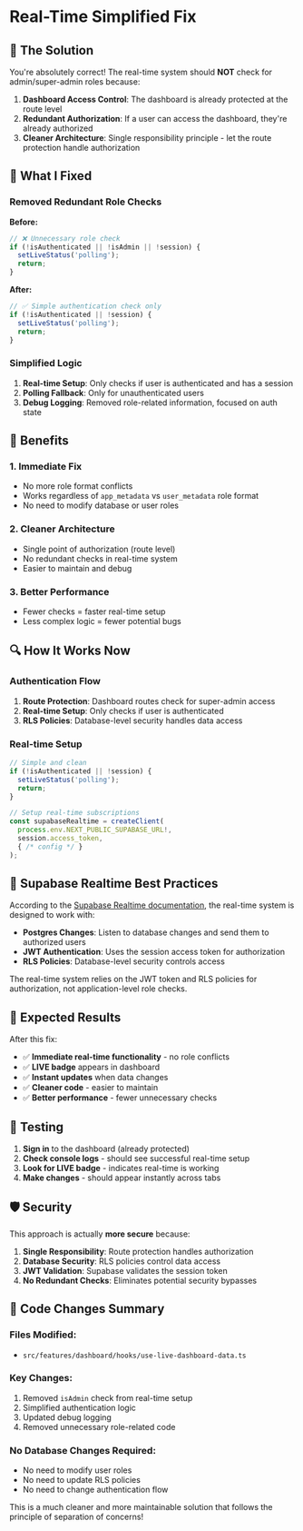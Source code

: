 # Real-Time Simplified Fix

## 🎯 The Solution

You're absolutely correct! The real-time system should **NOT** check for admin/super-admin roles because:

1. **Dashboard Access Control**: The dashboard is already protected at the route level
2. **Redundant Authorization**: If a user can access the dashboard, they're already authorized
3. **Cleaner Architecture**: Single responsibility principle - let the route protection handle authorization

## 🔧 What I Fixed

### Removed Redundant Role Checks

**Before:**
```typescript
// ❌ Unnecessary role check
if (!isAuthenticated || !isAdmin || !session) {
  setLiveStatus('polling');
  return;
}
```

**After:**
```typescript
// ✅ Simple authentication check only
if (!isAuthenticated || !session) {
  setLiveStatus('polling');
  return;
}
```

### Simplified Logic

1. **Real-time Setup**: Only checks if user is authenticated and has a session
2. **Polling Fallback**: Only for unauthenticated users
3. **Debug Logging**: Removed role-related information, focused on auth state

## 🚀 Benefits

### 1. **Immediate Fix**
- No more role format conflicts
- Works regardless of `app_metadata` vs `user_metadata` role format
- No need to modify database or user roles

### 2. **Cleaner Architecture**
- Single point of authorization (route level)
- No redundant checks in real-time system
- Easier to maintain and debug

### 3. **Better Performance**
- Fewer checks = faster real-time setup
- Less complex logic = fewer potential bugs

## 🔍 How It Works Now

### Authentication Flow
1. **Route Protection**: Dashboard routes check for super-admin access
2. **Real-time Setup**: Only checks if user is authenticated
3. **RLS Policies**: Database-level security handles data access

### Real-time Setup
```typescript
// Simple and clean
if (!isAuthenticated || !session) {
  setLiveStatus('polling');
  return;
}

// Setup real-time subscriptions
const supabaseRealtime = createClient(
  process.env.NEXT_PUBLIC_SUPABASE_URL!,
  session.access_token,
  { /* config */ }
);
```

## 📡 Supabase Realtime Best Practices

According to the [Supabase Realtime documentation](https://supabase.com/docs/guides/realtime), the real-time system is designed to work with:

- **Postgres Changes**: Listen to database changes and send them to authorized users
- **JWT Authentication**: Uses the session access token for authorization
- **RLS Policies**: Database-level security controls access

The real-time system relies on the JWT token and RLS policies for authorization, not application-level role checks.

## 🎯 Expected Results

After this fix:

- ✅ **Immediate real-time functionality** - no role conflicts
- ✅ **LIVE badge** appears in dashboard
- ✅ **Instant updates** when data changes
- ✅ **Cleaner code** - easier to maintain
- ✅ **Better performance** - fewer unnecessary checks

## 🔄 Testing

1. **Sign in** to the dashboard (already protected)
2. **Check console logs** - should see successful real-time setup
3. **Look for LIVE badge** - indicates real-time is working
4. **Make changes** - should appear instantly across tabs

## 🛡️ Security

This approach is actually **more secure** because:

1. **Single Responsibility**: Route protection handles authorization
2. **Database Security**: RLS policies control data access
3. **JWT Validation**: Supabase validates the session token
4. **No Redundant Checks**: Eliminates potential security bypasses

## 📝 Code Changes Summary

### Files Modified:
- `src/features/dashboard/hooks/use-live-dashboard-data.ts`

### Key Changes:
1. Removed `isAdmin` check from real-time setup
2. Simplified authentication logic
3. Updated debug logging
4. Removed unnecessary role-related code

### No Database Changes Required:
- No need to modify user roles
- No need to update RLS policies
- No need to change authentication flow

This is a much cleaner and more maintainable solution that follows the principle of separation of concerns! 